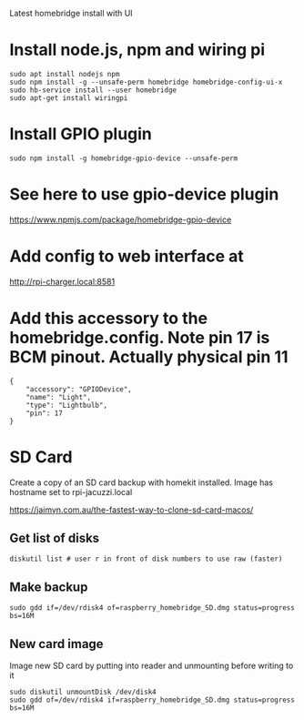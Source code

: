 Latest homebridge install with UI

# Install node.js, npm and wiring pi
```
sudo apt install nodejs npm 
sudo npm install -g --unsafe-perm homebridge homebridge-config-ui-x
sudo hb-service install --user homebridge
sudo apt-get install wiringpi
```

# Install GPIO plugin
```
sudo npm install -g homebridge-gpio-device --unsafe-perm
```

# See here to use gpio-device plugin
https://www.npmjs.com/package/homebridge-gpio-device

# Add config to web interface at
http://rpi-charger.local:8581

# Add this accessory to the homebridge.config. Note pin 17 is BCM pinout. Actually physical pin 11
```
{
    "accessory": "GPIODevice",
    "name": "Light",
    "type": "Lightbulb",
    "pin": 17
} 
```
# SD Card
Create a copy of an SD card backup with homekit installed. Image has hostname set to rpi-jacuzzi.local

https://jaimyn.com.au/the-fastest-way-to-clone-sd-card-macos/

## Get list of disks
```
diskutil list # user r in front of disk numbers to use raw (faster)
```

## Make backup
```
sudo gdd if=/dev/rdisk4 of=raspberry_homebridge_SD.dmg status=progress bs=16M
```
## New card image
Image new SD card by putting into reader and unmounting before writing to it
```
sudo diskutil unmountDisk /dev/disk4
sudo gdd of=/dev/rdisk4 if=raspberry_homebridge_SD.dmg status=progress bs=16M
```